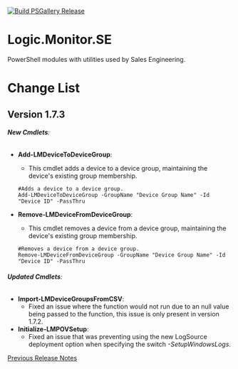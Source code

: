 [![Build PSGallery Release](https://github.com/stevevillardi/Logic.Monitor.SE/actions/workflows/main.yml/badge.svg)](https://github.com/stevevillardi/Logic.Monitor.SE/actions/workflows/main.yml)

# Logic.Monitor.SE
PowerShell modules with utilities used by Sales Engineering.

# Change List

## Version 1.7.3
###### **New Cmdlets**:
- **Add-LMDeviceToDeviceGroup**:
  - This cmdlet adds a device to a device group, maintaining the device's existing group membership.
  ```
  #Adds a device to a device group.
  Add-LMDeviceToDeviceGroup -GroupName "Device Group Name" -Id "Device ID" -PassThru
  ```

- **Remove-LMDeviceFromDeviceGroup**:
  - This cmdlet removes a device from a device group, maintaining the device's existing group membership.
  ```
  #Removes a device from a device group.
  Remove-LMDeviceFromDeviceGroup -GroupName "Device Group Name" -Id "Device ID" -PassThru
  ```
###### **Updated Cmdlets**:
- **Import-LMDeviceGroupsFromCSV**:
  - Fixed an issue where the function would not run due to an null value being passed to the function, this issue is only present in version 1.7.2.
- **Initialize-LMPOVSetup**:
  - Fixed an issue that was preventing using the new LogSource deployment option when specifying the switch *-SetupWindowsLogs*.

[Previous Release Notes](RELEASENOTES.md)
